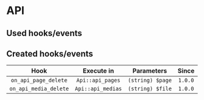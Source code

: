 # API



## Used hooks/events




## Created hooks/events

| Hook | Execute in | Parameters | Since |
| :--: | :--------: | :--------: | :---: |
|`on_api_page_delete`| `Api::api_pages`|`(string) $page`|`1.0.0`|
|`on_api_media_delete`|`Api::api_medias`|`(string) $file`|`1.0.0`|
